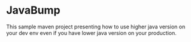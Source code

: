 # JavaBump

This sample maven project presenting how to use higher java version on your dev env 
even if you have lower java version on your production.
